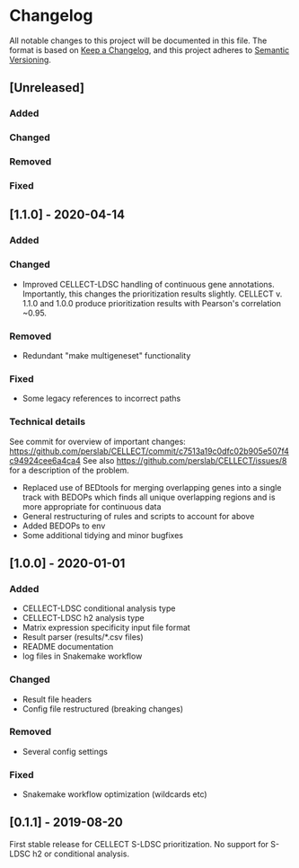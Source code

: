 # Changelog
All notable changes to this project will be documented in this file.
The format is based on [Keep a Changelog](https://keepachangelog.com/en/1.0.0/),
and this project adheres to [Semantic Versioning](https://semver.org/spec/v2.0.0.html).

## [Unreleased]
### Added
### Changed
### Removed
### Fixed

## [1.1.0] - 2020-04-14
### Added
### Changed
- Improved CELLECT-LDSC handling of continuous gene annotations. Importantly, this changes the prioritization results slightly. 
CELLECT v. 1.1.0 and 1.0.0 produce prioritization results with Pearson's correlation ~0.95.
### Removed
- Redundant "make multigeneset" functionality
### Fixed
- Some legacy references to incorrect paths
### Technical details
See commit for overview of important changes: https://github.com/perslab/CELLECT/commit/c7513a19c0dfc02b905e507f4c94924cee6a4ca4
See also https://github.com/perslab/CELLECT/issues/8 for a description of the problem.
- Replaced use of BEDtools for merging overlapping genes into a single track with BEDOPs which finds all unique overlapping regions and is more appropriate for continuous data
- General restructuring of rules and scripts to account for above
- Added BEDOPs to env
- Some additional tidying and minor bugfixes

## [1.0.0] - 2020-01-01
### Added
- CELLECT-LDSC conditional analysis type
- CELLECT-LDSC h2 analysis type
- Matrix expression specificity input file format
- Result parser (results/*.csv files)
- README documentation
- log files in Snakemake workflow
### Changed
- Result file headers
- Config file restructured (breaking changes)
### Removed
- Several config settings
### Fixed
- Snakemake workflow optimization (wildcards etc)


## [0.1.1] - 2019-08-20
First stable release for CELLECT S-LDSC prioritization. No support for S-LDSC h2 or conditional analysis.
